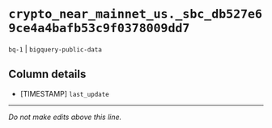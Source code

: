 # `crypto_near_mainnet_us._sbc_db527e69ce4a4bafb53c9f0378009dd7`
`bq-1` | `bigquery-public-data`

## Column details
* [TIMESTAMP] `last_update`

-------------------------------------------------------------------------------
*Do not make edits above this line.*
